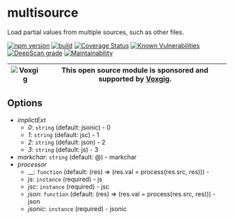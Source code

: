 # multisource
Load partial values from multiple sources, such as other files.


[![npm version](https://img.shields.io/npm/v/@jsonic/multisource.svg)](https://npmjs.com/package/@jsonic/multisource)
[![build](https://github.com/jsonicjs/multisource/actions/workflows/build.yml/badge.svg)](https://github.com/jsonicjs/multisource/actions/workflows/build.yml)
[![Coverage Status](https://coveralls.io/repos/github/jsonicjs/multisource/badge.svg?branch=main)](https://coveralls.io/github/jsonicjs/multisource?branch=main)
[![Known Vulnerabilities](https://snyk.io/test/github/jsonicjs/multisource/badge.svg)](https://snyk.io/test/github/jsonicjs/multisource)
[![DeepScan grade](https://deepscan.io/api/teams/5016/projects/22471/branches/663911/badge/grade.svg)](https://deepscan.io/dashboard#view=project&tid=5016&pid=22471&bid=663911)
[![Maintainability](https://api.codeclimate.com/v1/badges/eb0f99f5302e3bd37924/maintainability)](https://codeclimate.com/github/jsonicjs/multisource/maintainability)


| ![Voxgig](https://www.voxgig.com/res/img/vgt01r.png) | This open source module is sponsored and supported by [Voxgig](https://www.voxgig.com). |
| ---------------------------------------------------- | --------------------------------------------------------------------------------------- |



<!--START:options-->
## Options
* _implictExt_
  * _0_: `string` (default: jsonic) - 0
  * _1_: `string` (default: jsc) - 1
  * _2_: `string` (default: json) - 2
  * _3_: `string` (default: js) - 3
* _markchar_: `string` (default: @) - markchar
* _processor_
  * __: `function` (default: (res) => (res.val = process(res.src, res))) - 
  * _js_: `instance` (required) - js
  * _jsc_: `instance` (required) - jsc
  * _json_: `function` (default: (res) => (res.val = process(res.src, res))) - json
  * _jsonic_: `instance` (required) - jsonic
<!--END:options-->
